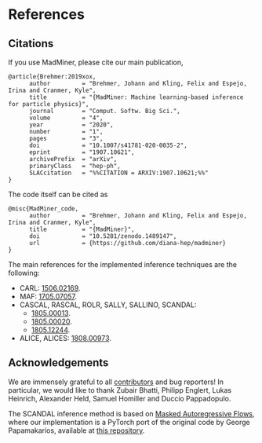 # References

## Citations

If you use MadMiner, please cite our main publication,
```
@article{Brehmer:2019xox,
      author         = "Brehmer, Johann and Kling, Felix and Espejo, Irina and Cranmer, Kyle",
      title          = "{MadMiner: Machine learning-based inference for particle physics}",
      journal        = "Comput. Softw. Big Sci.",
      volume         = "4",
      year           = "2020",
      number         = "1",
      pages          = "3",
      doi            = "10.1007/s41781-020-0035-2",
      eprint         = "1907.10621",
      archivePrefix  = "arXiv",
      primaryClass   = "hep-ph",
      SLACcitation   = "%%CITATION = ARXIV:1907.10621;%%"
}
```

The code itself can be cited as
```
@misc{MadMiner_code,
      author         = "Brehmer, Johann and Kling, Felix and Espejo, Irina and Cranmer, Kyle",
      title          = "{MadMiner}",
      doi            = "10.5281/zenodo.1489147",
      url            = {https://github.com/diana-hep/madminer}
}
```


The main references for the implemented inference techniques are the following:

- CARL: [1506.02169][ref-arxiv-carl].
- MAF: [1705.07057][ref-arxiv-maf].
- CASCAL, RASCAL, ROLR, SALLY, SALLINO, SCANDAL:
  - [1805.00013][ref-arxiv-madminer-1].
  - [1805.00020][ref-arxiv-madminer-2].
  - [1805.12244][ref-arxiv-madminer-3].
- ALICE, ALICES: [1808.00973][ref-arxiv-alice].


## Acknowledgements

We are immensely grateful to all [contributors][repo-madminer-contrib] and bug reporters! In particular, we would like
to thank Zubair Bhatti, Philipp Englert, Lukas Heinrich, Alexander Held, Samuel Homiller and Duccio Pappadopulo.

The SCANDAL inference method is based on [Masked Autoregressive Flows][ref-arxiv-scandal], where our implementation is
a PyTorch port of the original code by George Papamakarios, available at [this repository][repo-maf-main-page].


[ref-arxiv-alice]: https://arxiv.org/abs/1808.00973
[ref-arxiv-carl]: https://arxiv.org/abs/1506.02169
[ref-arxiv-maf]: https://arxiv.org/abs/1705.07057
[ref-arxiv-madminer-1]: https://arxiv.org/abs/1805.00013
[ref-arxiv-madminer-2]: https://arxiv.org/abs/1805.00020
[ref-arxiv-madminer-3]: https://arxiv.org/abs/1805.12244
[ref-arxiv-scandal]: https://arxiv.org/abs/1705.07057
[repo-madminer-contrib]: https://github.com/diana-hep/madminer/graphs/contributors
[repo-maf-main-page]: https://github.com/gpapamak/maf
